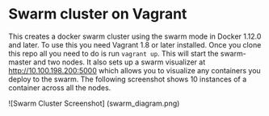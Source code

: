 # Swarm cluster on Vagrant

This creates a docker swarm cluster using the swarm mode in Docker 1.12.0 and later. To use this you need Vagrant 1.8 or later installed.
Once you clone this repo all you need to do is run `vagrant up`. This will start the swarm-master and two nodes. 
It also sets up a swarm visualizer at http://10.100.198.200:5000 which allows you to visualize any containers you deploy to the swarm.
The following screenshot shows 10 instances of a container across all the nodes.

![Swarm Cluster Screenshot]
(swarm_diagram.png) 

